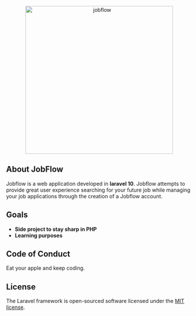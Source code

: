 <p align="center"><img src="https://mygames.dreamhosters.com/imgs/home-3.png" width="400" alt="jobflow"></p>


## About JobFlow

Jobflow is a web application developed in <strong>laravel 10</strong>. Jobflow attempts to provide great user experience searching for your future job while managing your job applications through the creation of a Jobflow account.

## Goals

- **Side project to stay sharp in PHP**
- **Learning purposes**

## Code of Conduct
Eat your apple and keep coding.

## License

The Laravel framework is open-sourced software licensed under the [MIT license](https://opensource.org/licenses/MIT).
